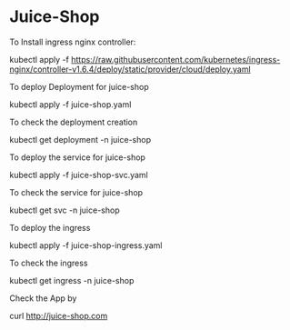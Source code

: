 # Juice-Shop
To Install ingress nginx controller:

  kubectl apply -f https://raw.githubusercontent.com/kubernetes/ingress-nginx/controller-v1.6.4/deploy/static/provider/cloud/deploy.yaml

To deploy Deployment for juice-shop 

  kubectl apply -f juice-shop.yaml
  
To check the deployment creation

  kubectl get deployment -n juice-shop
  
To deploy the service for juice-shop

  kubectl apply -f juice-shop-svc.yaml

To check the service for juice-shop

  kubectl get svc -n juice-shop
  
 To deploy the ingress
 
  kubectl apply -f juice-shop-ingress.yaml
  
 To check the ingress
 
  kubectl get ingress  -n juice-shop
  
 Check the App by
 
  curl http://juice-shop.com

  
